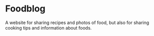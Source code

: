 # Foodblog
A website for sharing recipes and photos of food, but also for sharing cooking tips and information about foods.
